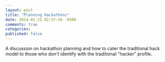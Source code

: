 ```yaml
---
layout: post
title: "Planning Hackathons"
date: 2014-02-21 02:57:56 -0500
comments: true
categories: 
published: false
---
```


A discussion on hackathon planning and how to cater the traditional hack model to those who don't identify with the traditional "hacker" profile. 